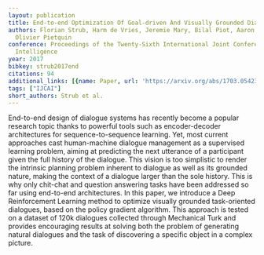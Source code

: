 ```yaml
---
layout: publication
title: End-to-end Optimization Of Goal-driven And Visually Grounded Dialogue Systems
authors: Florian Strub, Harm de Vries, Jeremie Mary, Bilal Piot, Aaron Courville,
  Olivier Pietquin
conference: Proceedings of the Twenty-Sixth International Joint Conference on Artificial
  Intelligence
year: 2017
bibkey: strub2017end
citations: 94
additional_links: [{name: Paper, url: 'https://arxiv.org/abs/1703.05423'}]
tags: ["IJCAI"]
short_authors: Strub et al.
---
```

End-to-end design of dialogue systems has recently become a popular research
topic thanks to powerful tools such as encoder-decoder architectures for
sequence-to-sequence learning. Yet, most current approaches cast human-machine
dialogue management as a supervised learning problem, aiming at predicting the
next utterance of a participant given the full history of the dialogue. This
vision is too simplistic to render the intrinsic planning problem inherent to
dialogue as well as its grounded nature, making the context of a dialogue
larger than the sole history. This is why only chit-chat and question answering
tasks have been addressed so far using end-to-end architectures. In this paper,
we introduce a Deep Reinforcement Learning method to optimize visually grounded
task-oriented dialogues, based on the policy gradient algorithm. This approach
is tested on a dataset of 120k dialogues collected through Mechanical Turk and
provides encouraging results at solving both the problem of generating natural
dialogues and the task of discovering a specific object in a complex picture.